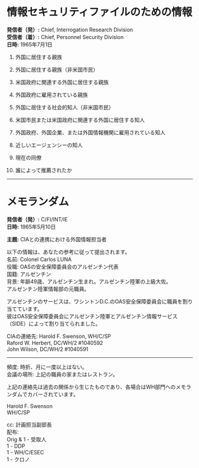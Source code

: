 # 情報セキュリティファイルのための情報

**発信者（発）:** Chief, Interrogation Research Division  
**受信者（着）:** Chief, Personnel Security Division  
**日時:** 1965年7月1日  

1. 外国に居住する親族  
2. 外国に居住する親族（非米国市民）  
3. 米国政府に関連する外国に居住する親族  

1. 外国政府に雇用されている親族  
2. 外国に居住する社会的知人（非米国市民）  
3. 米国市民または米国政府に関連する外国に居住する知人  

1. 外国政府、外国企業、または外国情報機関に雇用されている知人  

1. 近しいエージェンシーの知人  
1. 現在の同僚  
1. 誰によって推薦されたか  

---

# メモランダム

**発信者（発）:** C/FI/INT/IE  
**日時:** 1965年5月10日  

**主題:** CIAとの連携における外国情報担当者  

以下の情報は、あなたの参考に従って提出されます。  
名前: Colonel Carlos LUNA  
役職: OASの安全保障委員会のアルゼンチン代表  
国籍: アルゼンチン  
背景: 年齢49歳、アルゼンチン生まれ。アルゼンチン陸軍の上級大佐。  
アルゼンチン陸軍情報部の元職員。  

アルゼンチンのサービスは、ワシントンD.C.のOAS安全保障委員会に職員を割り当てています。  
彼はOAS安全保障委員会にアルゼンチン陸軍とアルゼンチン情報サービス（SIDE）によって割り当てられました。  

CIAの連絡先: Harold F. Swenson, WH/C/SP  
Raford W. Herbert, DC/WH/2 #1040592  
John Wilson, DC/WH/2 #1040591  

---

頻度: 時折、月に一度以上はない。  
会議の場所: 上記の職員の家またはレストラン。  

上記の連絡先は過去の関係から生じたものであり、各場合はWH部門へのメモランダムでカバーされています。  

Harold F. Swenson  
WH/C/SP  

cc: 計画担当副部長  
配布:  
Orig & 1 - 受取人  
1 - DDP  
1 - WH/C/ESEC  
1 - クロノ  